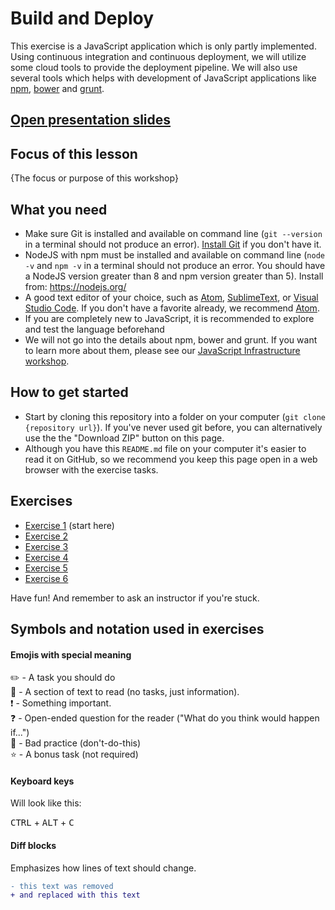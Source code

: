 # Build and Deploy

This exercise is a JavaScript application which is only partly implemented.
Using continuous integration and continuous deployment, we will utilize some cloud tools to provide the deployment pipeline.
We will also use several tools which helps with development of JavaScript applications like [npm](https://www.npmjs.com/), [bower](https://bower.io/) and [grunt](https://gruntjs.com/).

## [Open presentation slides](https://drive.google.com/open?id=1FHwVkd7pzRW3xvMh4m7p9PGoPXrq_erdECNMJmQYHdI)

## Focus of this lesson
{The focus or purpose of this workshop}

## What you need
* Make sure Git is installed and available on command line (`git --version` in a terminal should not produce an error). [Install Git](https://git-scm.com/downloads) if you don't have it.
* NodeJS with npm must be installed and available on command line (`node -v` and `npm -v` in a terminal should not produce an error. You should have a NodeJS version greater than 8 and npm version greater than 5). Install from: https://nodejs.org/
* A good text editor of your choice, such as [Atom](https://atom.io/), [SublimeText](https://www.sublimetext.com/), or [Visual Studio Code](https://www.visualstudio.com/). If you don't have a favorite already, we recommend [Atom](https://atom.io/).
* If you are completely new to JavaScript, it is recommended to explore and test the language beforehand
* We will not go into the details about npm, bower and grunt. If you want to learn more about them, please see our [JavaScript Infrastructure workshop](https://github.com/nerdschoolbergen/js-infrastructure).

## How to get started

* Start by cloning this repository into a folder on your computer (`git clone {repository url}`). If you've never used git before, you can alternatively use the the "Download ZIP" button on this page.
* Although you have this `README.md` file on your computer it's easier to read it on GitHub, so we recommend you keep this page open in a web browser with the exercise tasks.

## Exercises

- [Exercise 1](./exercises/exercise-1.md/) (start here)
- [Exercise 2](./exercises/exercise-2.md/)
- [Exercise 3](./exercises/exercise-3.md/)
- [Exercise 4](./exercises/exercise-4.md/)
- [Exercise 5](./exercises/exercise-5.md/)
- [Exercise 6](./exercises/exercise-6.md/)

Have fun! And remember to ask an instructor if you're stuck.

## Symbols and notation used in exercises

#### Emojis with special meaning

:pencil2: - A task you should do  
:book: - A section of text to read (no tasks, just information).  
:exclamation: - Something important.  
:question: - Open-ended question for the reader ("What do you think would happen if...")  
:poop: - Bad practice (don't-do-this)  
:star: - A bonus task (not required)  

#### Keyboard keys

Will look like this:

<kbd>CTRL</kbd> + <kbd>ALT</kbd> + <kbd>C</kbd>

#### Diff blocks

Emphasizes how lines of text should change.

```diff
- this text was removed
+ and replaced with this text
```
